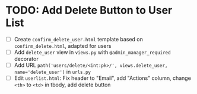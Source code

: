 # TODO: Add Delete Button to User List

- [ ] Create `confirm_delete_user.html` template based on `confirm_delete.html`, adapted for users
- [ ] Add `delete_user` view in `views.py` with `@admin_manager_required` decorator
- [ ] Add URL `path('users/delete/<int:pk>/', views.delete_user, name='delete_user')` in `urls.py`
- [ ] Edit `userlist.html`: Fix header to "Email", add "Actions" column, change `<th>` to `<td>` in tbody, add delete button
